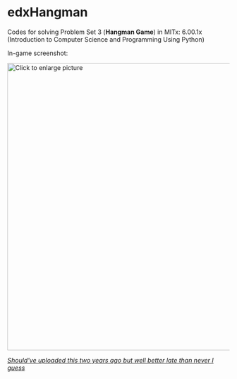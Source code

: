 # edxHangman
Codes for solving Problem Set 3 (**Hangman Game**) in MITx: 6.00.1x (Introduction to Computer Science and Programming Using Python)

In-game screenshot:

<a href="https://drive.google.com/uc?export=view&id=1lPWc42ZmU6pqbPBlrYR8_FPdfggohbpS"><img src="https://drive.google.com/uc?export=view&id=1lPWc42ZmU6pqbPBlrYR8_FPdfggohbpS" style="width: 650px; max-width: 100%; height: auto" title="Click to enlarge picture" />

*Should've uploaded this two years ago but well better late than never I guess*
